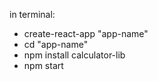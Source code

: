 in terminal:
- create-react-app "app-name"
- cd "app-name"
- npm install calculator-lib
- npm start

